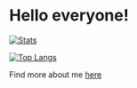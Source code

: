 # Hello everyone!

[![Stats](https://github-readme-stats.vercel.app/api?username=iggyrrieta&show_icons=true&theme=tokyonight)](https://github.com/iggyrrieta/github-readme-stats)

[![Top Langs](https://github-readme-stats.vercel.app/api/top-langs/?username=iggyrrieta&layout=compact&theme=tokyonight)](https://github.com/iggyrrieta/github-readme-stats)

Find more about me [here](https://iggyrrieta.github.io/)

